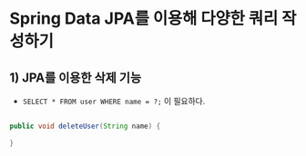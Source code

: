 # Spring Data JPA를 이용해 다양한 쿼리 작성하기
## 1) JPA를 이용한 삭제 기능
- `SELECT * FROM user WHERE name = ?;` 이 필요하다.

```java

```

```java
public void deleteUser(String name) {
	
}
```